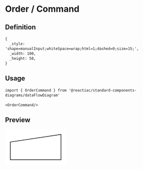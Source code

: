# Order / Command

## Definition

```
{
  _style: 'shape=manualInput;whiteSpace=wrap;html=1;dashed=0;size=15;',
  _width: 100,
  _height: 50,
}
```

## Usage

```
import { OrderCommand } from '@reactiac/standard-components-diagrams/dataFlowDiagram'

<OrderCommand/>
```

## Preview

<img src="./order-command.png" width="200"/>
